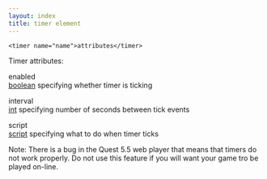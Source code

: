 ```yaml
---
layout: index
title: timer element
---
```


    <timer name="name">attributes</timer>

Timer attributes:

enabled  
[boolean](../types/boolean.html) specifying whether timer is ticking

interval  
[int](../types/int.html) specifying number of seconds between tick events

script  
[script](../types/script.html) specifying what to do when timer ticks

<div class="alert alert-info">
Note: There is a bug in the Quest 5.5 web player that means that timers do not work properly. Do not use this feature if you will want your game tro be played on-line.

</div>

